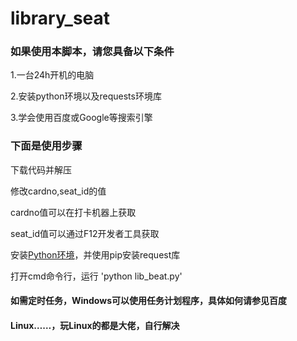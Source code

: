 # library_seat


### 如果使用本脚本，请您具备以下条件

1.一台24h开机的电脑

2.安装python环境以及requests环境库

3.学会使用百度或Google等搜索引擎

### 下面是使用步骤

下载代码并解压

修改cardno,seat_id的值

cardno值可以在打卡机器上获取

seat_id值可以通过F12开发者工具获取

安装<a href="https://jingyan.baidu.com/article/ce09321b94a1272bfe858f5a.html" target="_blank">Python环境</a>，并使用pip安装request库

打开cmd命令行，运行 'python lib_beat.py'

#### 如需定时任务，Windows可以使用任务计划程序，具体如何请参见百度
#### Linux……，玩Linux的都是大佬，自行解决 
